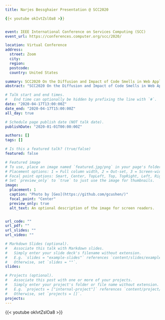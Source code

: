 ```yaml
---
title: Narjes Bessghaier Presentation @ SCC2020

{{< youtube okIvtZslOa8 >}}


event: IEEE International Conference on Services Computing (SCC)
event_url: https://conferences.computer.org/scc/2020/

location: Virtual Conference
address:
  street: Zoom
  city: 
  region: 
  postcode: 
  country: United States

summary: SCC2020 On the Diffusion and Impact of Code Smells in Web Applications.
abstract: "SCC2020 On the Diffusion and Impact of Code Smells in Web Applications."

# Talk start and end times.
#   End time can optionally be hidden by prefixing the line with `#`.
date: "2020-04-17T13:00:00Z"
date_end: "2020-04-17T15:00:00Z"
all_day: true

# Schedule page publish date (NOT talk date).
publishDate: "2020-01-01T00:00:00Z"

authors: []
tags: []

# Is this a featured talk? (true/false)
featured: false

# Featured image
# To use, place an image named `featured.jpg/png` in your page's folder.
# Placement options: 1 = Full column width, 2 = Out-set, 3 = Screen-width
# Focal point options: Smart, Center, TopLeft, Top, TopRight, Left, Right, BottomLeft, Bottom, BottomRight
# Set `preview_only` to `true` to just use the image for thumbnails.
image:
  placement: 1
  caption: "Photo by [Geo](https://github.com/gcushen/)"
  focal_point: "Center"
  preview_only: true
  alt_text: An optional description of the image for screen readers.


url_code: ""
url_pdf: ""
url_slides: ""
url_video: ""

# Markdown Slides (optional).
#   Associate this talk with Markdown slides.
#   Simply enter your slide deck's filename without extension.
#   E.g. `slides = "example-slides"` references `content/slides/example-slides.md`.
#   Otherwise, set `slides = ""`.
slides:

# Projects (optional).
#   Associate this post with one or more of your projects.
#   Simply enter your project's folder or file name without extension.
#   E.g. `projects = ["internal-project"]` references `content/project/deep-learning/index.md`.
#   Otherwise, set `projects = []`.
projects:
---
```


{{< youtube okIvtZslOa8 >}}


